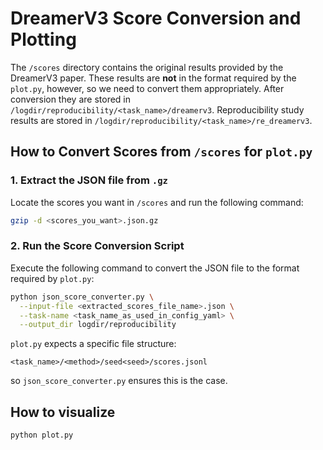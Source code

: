 # DreamerV3 Score Conversion and Plotting

The `/scores` directory contains the original results provided by the DreamerV3 paper. These results are **not** in the format required by the `plot.py`, however, so we need to convert them appropriately. After conversion they are stored in `/logdir/reproducibility/<task_name>/dreamerv3`. Reproducibility study results are stored in `/logdir/reproducibility/<task_name>/re_dreamerv3`.

## How to Convert Scores from `/scores` for `plot.py`

### 1. Extract the JSON file from `.gz`

Locate the scores you want in `/scores` and run the following command:

```bash
gzip -d <scores_you_want>.json.gz
```

### 2. Run the Score Conversion Script

Execute the following command to convert the JSON file to the format required by `plot.py`:

```bash
python json_score_converter.py \
  --input-file <extracted_scores_file_name>.json \
  --task-name <task_name_as_used_in_config_yaml> \
  --output_dir logdir/reproducibility
```

`plot.py` expects a specific file structure:

```
<task_name>/<method>/seed<seed>/scores.jsonl
```

so `json_score_converter.py` ensures this is the case.

## How to visualize
```bash
python plot.py
```